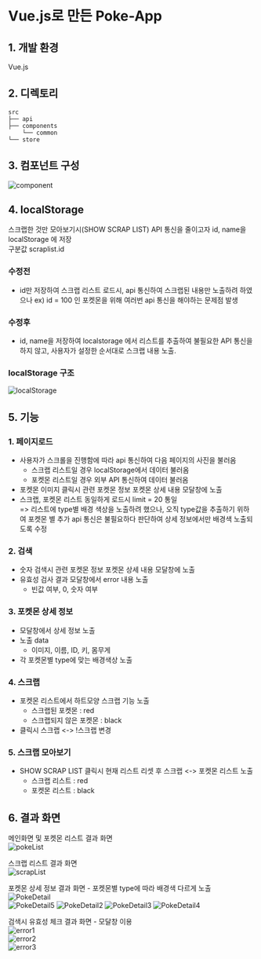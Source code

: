 # Vue.js로 만든 Poke-App
## 1. 개발 환경
Vue.js 

## 2. 디렉토리 
    src
    ├── api                              
    ├── components                         
        └── common 
    └── store   

## 3. 컴포넌트 구성                 
![component](https://user-images.githubusercontent.com/42309919/106082175-8c61bb00-615d-11eb-9bbf-c7701fda3586.PNG)                              
                 
## 4. localStorage 
스크랩한 것만 모아보기시(SHOW SCRAP LIST) API 통신을 줄이고자 id, name을 localStorage 에 저장                  
구분값 scraplist.id           
### 수정전
- id만 저장하여 스크랩 리스트 로드시, api 통신하여 스크랩된 내용만 노출하려 하였으나 ex) id = 100 인 포켓몬을 위해 여러번 api 통신을 해야하는 문제점 발생            
### 수정후 
- id, name을 저장하여 localstorage 에서 리스트를 추출하여 불필요한 API 통신을 하지 않고, 사용자가 설정한 순서대로 스크랩 내용 노출.          
### localStorage 구조 
![localStorage](https://user-images.githubusercontent.com/42309919/106082180-8d92e800-615d-11eb-82fe-aaeb3f68f1f5.PNG)                                        

## 5. 기능
### 1. 페이지로드          
- 사용자가 스크롤을 진행함에 따라 api 통신하여 다음 페이지의 사진을 불러옴          
  - 스크랩 리스트일 경우 localStorage에서 데이터 불러옴          
  - 포켓몬 리스트일 경우 외부 API 통신하여 데이터 불러옴          
- 포켓몬 이미지 클릭시 관련 포켓몬 정보 포켓몬 상세 내용 모달창에 노출
- 스크랩, 포켓몬 리스트 동일하게 로드시 limit = 20 통일  
=> 리스트에 type별 배경 색상을 노출하려 했으나, 오직 type값을 추출하기 위하여 포켓몬 별 추가 api 통신은 불필요하다 판단하여 상세 정보에서만 배경색 노출되도록 수정 
### 2. 검색
- 숫자 검색시 관련 포켓몬 정보 포켓몬 상세 내용 모달창에 노출          
- 유효성 검사 결과 모달창에서 error 내용 노출           
  - 빈값 여부, 0, 숫자 여부           
### 3. 포켓몬 상세 정보
- 모달창에서 상세 정보 노출           
- 노출 data          
  - 이미지, 이름, ID, 키, 몸무게
- 각 포켓몬별 type에 맞는 배경색상 노출           
### 4. 스크랩           
- 포켓몬 리스트에서 하트모양 스크랩 기능 노출           
  - 스크랩된 포켓몬 : red            
  - 스크랩되지 않은 포켓몬 : black         
- 클릭시 스크랩 <-> !스크랩 변경 
### 5. 스크랩 모아보기           
- SHOW SCRAP LIST 클릭시 현재 리스트 리셋 후 스크랩 <-> 포켓몬 리스트 노출          
  - 스크랩 리스트 : red          
  - 포켓몬 리스트 : black            

## 6. 결과 화면
메인화면 및 포켓몬 리스트 결과 화면              
![pokeList](https://user-images.githubusercontent.com/42309919/106082183-8e2b7e80-615d-11eb-9893-4c42fa090286.PNG) 
             
스크랩 리스트 결과 화면             
![scrapList](https://user-images.githubusercontent.com/42309919/106082172-8b308e00-615d-11eb-83b3-641359702553.PNG)             
             
포켓몬 상세 정보 결과 화면 - 포켓몬별 type에 따라 배경색 다르게 노출              
![PokeDetail](https://user-images.githubusercontent.com/42309919/106082181-8d92e800-615d-11eb-8b59-a80570585c6f.PNG)   
![PokeDetail5](https://user-images.githubusercontent.com/42309919/106097736-30a62a80-617b-11eb-9265-8711c387b336.PNG)
![PokeDetail2](https://user-images.githubusercontent.com/42309919/106097739-31d75780-617b-11eb-9be5-75d936f7794c.PNG)
![PokeDetail3](https://user-images.githubusercontent.com/42309919/106097742-31d75780-617b-11eb-93bd-2a45f5e7dbda.PNG)
![PokeDetail4](https://user-images.githubusercontent.com/42309919/106097743-326fee00-617b-11eb-815b-37adab031835.PNG)
             
검색시 유효성 체크 결과 화면 - 모달창 이용              
![error1](https://user-images.githubusercontent.com/42309919/106082176-8c61bb00-615d-11eb-9763-7d8cf050f5c5.PNG)             
![error2](https://user-images.githubusercontent.com/42309919/106082177-8cfa5180-615d-11eb-9192-1011d3ee3823.PNG)             
![error3](https://user-images.githubusercontent.com/42309919/106082179-8cfa5180-615d-11eb-8b24-0cc3c2474753.PNG)             
